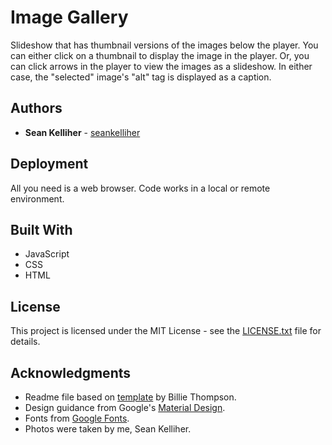 # Image Gallery

Slideshow that has thumbnail versions of the images below the player. You can either click on a thumbnail to display the image in the player. Or, you can click arrows in the player to view the images as a slideshow. In either case, the "selected" image's "alt" tag is displayed as a caption.

## Authors

* **Sean Kelliher** - [seankelliher](https://github.com/seankelliher)

## Deployment

All you need is a web browser. Code works in a local or remote environment.

## Built With

* JavaScript
* CSS
* HTML

## License

This project is licensed under the MIT License - see the [LICENSE.txt](LICENSE.txt) file for details.

## Acknowledgments

* Readme file based on [template](https://gist.github.com/PurpleBooth/109311bb0361f32d87a2) by Billie Thompson.
* Design guidance from Google's [Material Design](https://material.io/design).
* Fonts from [Google Fonts](https://fonts.google.com).
* Photos were taken by me, Sean Kelliher.
